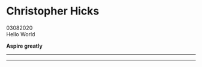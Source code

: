 <link rel="stylesheet" type="text/css" href="style.css">

# Christopher Hicks
03082020  
Hello World  

**Aspire greatly**

---
<div id="contact"></div>

---
<script type="text/javascript" src="script.js"></script>
